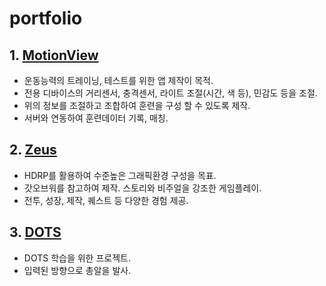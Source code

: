 # portfolio

## 1. [MotionView](https://github.com/dannywork1112/portfolio/tree/main/MotionView)
* 운동능력의 트레이닝, 테스트를 위한 앱 제작이 목적.
* 전용 디바이스의 거리센서, 충격센서, 라이트 조절(시간, 색 등), 민감도 등을 조절.
* 위의 정보를 조절하고 조합하여 훈련을 구성 할 수 있도록 제작.
* 서버와 연동하여 훈련데이터 기록, 매칭.

## 2. [Zeus](https://github.com/dannywork1112/portfolio/tree/main/Zeus)
* HDRP를 활용하여 수준높은 그래픽환경 구성을 목표.
* 갓오브워를 참고하여 제작. 스토리와 비주얼을 강조한 게임플레이.
* 전투, 성장, 제작, 퀘스트 등 다양한 경험 제공.

## 3. [DOTS](https://github.com/dannywork1112/portfolio/tree/main/DOTS_URP)
* DOTS 학습을 위한 프로젝트.
* 입력된 방향으로 총알을 발사.